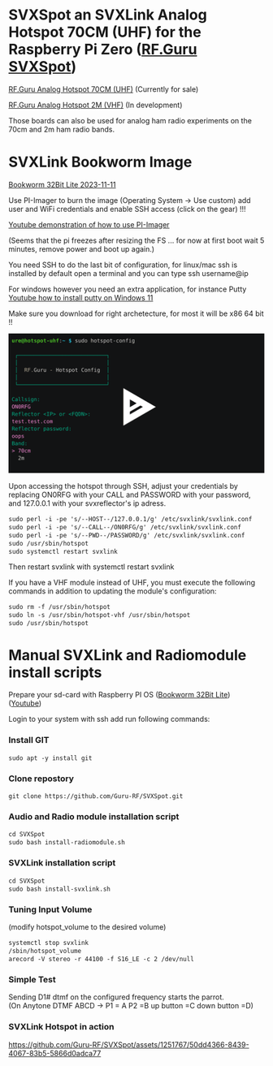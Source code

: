 # SVXSpot an SVXLink Analog Hotspot 70CM (UHF) for the Raspberry Pi Zero ([RF.Guru SVXSpot](https://rf.guru/2023-k-041))

[RF.Guru Analog Hotspot 70CM (UHF)](https://rf.guru/2023-k-041) (Currently for sale)

[RF.Guru Analog Hotspot 2M (VHF)](https://rf.guru/) (In development)

Those boards can also be used for analog ham radio experiments on the 70cm and 2m ham radio bands.

# SVXLink Bookworm Image #

[Bookworm 32Bit Lite 2023-11-11](https://storage.googleapis.com/rf-guru/rpi-images/hotspot-2023-11-11.img.gz)

Use PI-Imager to burn the image (Operating System -> Use custom) add user and WiFi credentials and enable SSH access (click on the gear) !!!

[Youtube demonstration of how to use PI-Imager](https://www.youtube.com/watch?v=UeiBUUef2c0)

(Seems that the pi freezes after resizing the FS ... for now at first boot wait 5 minutes, remove power and boot up again.)

You need SSH to do the last bit of configuration, for linux/mac ssh is installed by default open a terminal and you can type ssh username@ip

For windows however you need an extra application, for instance Putty
[Youtube how to install putty on Windows 11](https://www.youtube.com/watch?v=ljL4Wvv8XwI)

Make sure you download for right archetecture, for most it will be x86 64 bit !!

[![asciicast](I3qp1Pb0LrUQcYR5af3o0xXP4.png)](https://asciinema.org/a/I3qp1Pb0LrUQcYR5af3o0xXP4)

Upon accessing the hotspot through SSH, adjust your credentials by replacing ON0RFG with your CALL and PASSWORD with your password, and 127.0.0.1 with your svxreflector's ip adress.

```console
sudo perl -i -pe 's/--HOST--/127.0.0.1/g' /etc/svxlink/svxlink.conf
sudo perl -i -pe 's/--CALL--/ON0RFG/g' /etc/svxlink/svxlink.conf
sudo perl -i -pe 's/--PWD--/PASSWORD/g' /etc/svxlink/svxlink.conf
sudo /usr/sbin/hotspot
sudo systemctl restart svxlink
```

Then restart svxlink with systemctl restart svxlink

If you have a VHF module instead of UHF, you must execute the following commands in addition to updating the module's configuration:

```console
sudo rm -f /usr/sbin/hotspot
sudo ln -s /usr/sbin/hotspot-vhf /usr/sbin/hotspot
sudo /usr/sbin/hotspot
```

# Manual SVXLink and Radiomodule install scripts

Prepare your sd-card with Raspberry PI OS ([Bookworm 32Bit Lite](https://www.raspberrypi.com/software/operating-systems/)) ([Youtube](https://www.youtube.com/watch?v=vxmO_a5WNI8))

Login to your system with ssh add run following commands:

### Install GIT  ###
```console
sudo apt -y install git
```

### Clone repostory ###
```console
git clone https://github.com/Guru-RF/SVXSpot.git
```

### Audio and Radio module installation script ###
```console
cd SVXSpot
sudo bash install-radiomodule.sh
```

### SVXLink installation script ###
```console
cd SVXSpot
sudo bash install-svxlink.sh
```

### Tuning Input Volume ###
(modify hotspot_volume to the desired volume)
```console
systemctl stop svxlink
/sbin/hotspot_volume
arecord -V stereo -r 44100 -f S16_LE -c 2 /dev/null
```

### Simple Test ###
Sending D1# dtmf on the configured frequency starts the parrot.<br>
(On Anytone DTMF ABCD -> P1 = A  P2 =B  up button =C down button =D)

### SVXLink Hotspot in action ###
https://github.com/Guru-RF/SVXSpot/assets/1251767/50dd4366-8439-4067-83b5-5866d0adca77
